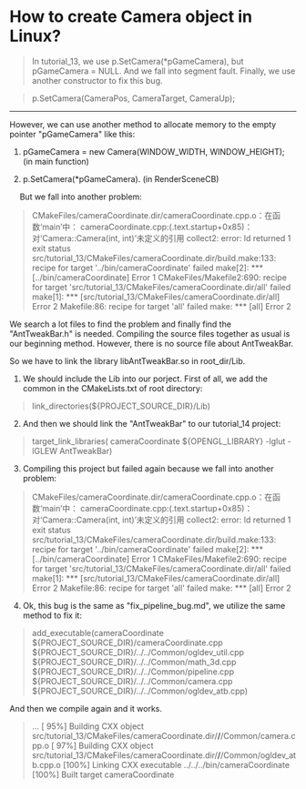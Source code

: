 # How to create Camera object in Linux?

> In tutorial_13, we use p.SetCamera(*pGameCamera), but pGameCamera = NULL. And we fall into segment fault. Finally, we use another constructor to fix this bug.
>

> p.SetCamera(CameraPos, CameraTarget, CameraUp);

-------------------------------------------------------------------

However, we can use another method to allocate memory to the empty pointer "pGameCamera" like this:

>

1. pGameCamera = new Camera(WINDOW_WIDTH, WINDOW_HEIGHT); (in main function)

2. p.SetCamera(*pGameCamera). (in RenderSceneCB)


&ensp; &ensp;But we fall into another problem:

> CMakeFiles/cameraCoordinate.dir/cameraCoordinate.cpp.o：在函数‘main’中：
cameraCoordinate.cpp:(.text.startup+0x85)：对‘Camera::Camera(int, int)’未定义的引用
collect2: error: ld returned 1 exit status
src/tutorial_13/CMakeFiles/cameraCoordinate.dir/build.make:133: recipe for target '../bin/cameraCoordinate' failed
make[2]: *** [../bin/cameraCoordinate] Error 1
CMakeFiles/Makefile2:690: recipe for target 'src/tutorial_13/CMakeFiles/cameraCoordinate.dir/all' failed
make[1]: *** [src/tutorial_13/CMakeFiles/cameraCoordinate.dir/all] Error 2
Makefile:86: recipe for target 'all' failed
make: *** [all] Error 2

>

We search a lot files to find the problem and finally find the "AntTweakBar.h" is needed. Compiling the source files together as usual is our beginning method. However, there is no source file about AntTweakBar. 

So we have to link the library libAntTweakBar.so in root_dir/Lib. 

1. We should include the Lib into our porject. First of all, we add the common in the CMakeLists.txt of root directory:

> link_directories(${PROJECT_SOURCE_DIR}/Lib)

2. And then we should link the "AntTweakBar" to our tutorial_14 project:

> target_link_libraries(
    cameraCoordinate 
    ${OPENGL_LIBRARY}
    -lglut
    -lGLEW
    AntTweakBar)

3. Compiling this project but failed again because we fall into another problem:

> CMakeFiles/cameraCoordinate.dir/cameraCoordinate.cpp.o：在函数‘main’中：
cameraCoordinate.cpp:(.text.startup+0x85)：对‘Camera::Camera(int, int)’未定义的引用
collect2: error: ld returned 1 exit status
src/tutorial_13/CMakeFiles/cameraCoordinate.dir/build.make:133: recipe for target '../bin/cameraCoordinate' failed
make[2]: *** [../bin/cameraCoordinate] Error 1
CMakeFiles/Makefile2:690: recipe for target 'src/tutorial_13/CMakeFiles/cameraCoordinate.dir/all' failed
make[1]: *** [src/tutorial_13/CMakeFiles/cameraCoordinate.dir/all] Error 2
Makefile:86: recipe for target 'all' failed
make: *** [all] Error 2


4. Ok, this bug is the same as "fix_pipeline_bug.md", we utilize the same method to fix it:

> add_executable(cameraCoordinate 
    \${PROJECT_SOURCE_DIR}/cameraCoordinate.cpp
    \${PROJECT_SOURCE_DIR}/../../Common/ogldev_util.cpp
    \${PROJECT_SOURCE_DIR}/../../Common/math_3d.cpp
    \${PROJECT_SOURCE_DIR}/../../Common/pipeline.cpp
    \${PROJECT_SOURCE_DIR}/../../Common/camera.cpp
    \${PROJECT_SOURCE_DIR}/../../Common/ogldev_atb.cpp)

>
And then we compile again and it works.

> ...
[ 95%] Building CXX object src/tutorial_13/CMakeFiles/cameraCoordinate.dir/__/__/Common/camera.cpp.o
[ 97%] Building CXX object src/tutorial_13/CMakeFiles/cameraCoordinate.dir/__/__/Common/ogldev_atb.cpp.o
[100%] Linking CXX executable ../../../bin/cameraCoordinate
[100%] Built target cameraCoordinate
